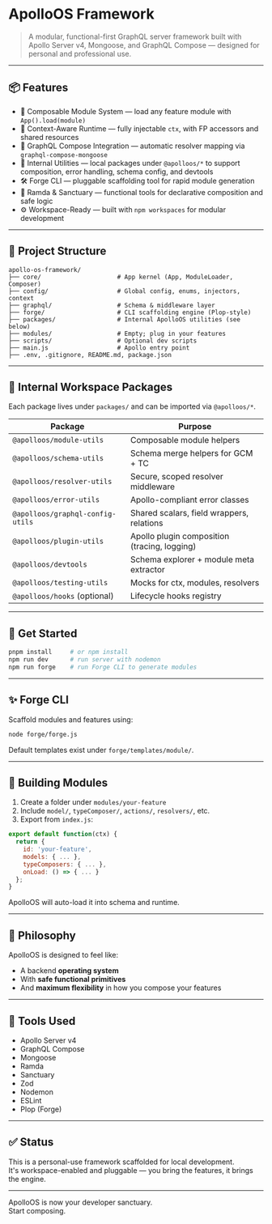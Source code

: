 # ApolloOS Framework

> A modular, functional-first GraphQL server framework built with Apollo Server v4, Mongoose, and GraphQL Compose — designed for personal and professional use.

---

## 📦 Features

- 🔌 Composable Module System — load any feature module with `App().load(module)`
- 🧠 Context-Aware Runtime — fully injectable `ctx`, with FP accessors and shared resources
- 🔧 GraphQL Compose Integration — automatic resolver mapping via `graphql-compose-mongoose`
- 🧰 Internal Utilities — local packages under `@apolloos/*` to support composition, error handling, schema config, and devtools
- 🛠️ Forge CLI — pluggable scaffolding tool for rapid module generation
- 🧪 Ramda & Sanctuary — functional tools for declarative composition and safe logic
- ⚙️ Workspace-Ready — built with `npm workspaces` for modular development

---

## 📁 Project Structure

```
apollo-os-framework/
├── core/                     # App kernel (App, ModuleLoader, Composer)
├── config/                   # Global config, enums, injectors, context
├── graphql/                  # Schema & middleware layer
├── forge/                    # CLI scaffolding engine (Plop-style)
├── packages/                 # Internal ApolloOS utilities (see below)
├── modules/                  # Empty; plug in your features
├── scripts/                  # Optional dev scripts
├── main.js                   # Apollo entry point
├── .env, .gitignore, README.md, package.json
```

---

## 🔢 Internal Workspace Packages

Each package lives under `packages/` and can be imported via `@apolloos/*`.

| Package                          | Purpose                                      |
| -------------------------------- | -------------------------------------------- |
| `@apolloos/module-utils`         | Composable module helpers                    |
| `@apolloos/schema-utils`         | Schema merge helpers for GCM + TC            |
| `@apolloos/resolver-utils`       | Secure, scoped resolver middleware           |
| `@apolloos/error-utils`          | Apollo-compliant error classes               |
| `@apolloos/graphql-config-utils` | Shared scalars, field wrappers, relations    |
| `@apolloos/plugin-utils`         | Apollo plugin composition (tracing, logging) |
| `@apolloos/devtools`             | Schema explorer + module meta extractor      |
| `@apolloos/testing-utils`        | Mocks for ctx, modules, resolvers            |
| `@apolloos/hooks` (optional)     | Lifecycle hooks registry                     |

---

## 🚀 Get Started

```bash
pnpm install     # or npm install
npm run dev      # run server with nodemon
npm run forge    # run Forge CLI to generate modules
```

---

## ✨ Forge CLI

Scaffold modules and features using:

```bash
node forge/forge.js
```

Default templates exist under `forge/templates/module/`.

---

## 🧩 Building Modules

1. Create a folder under `modules/your-feature`
2. Include `model/`, `typeComposer/`, `actions/`, `resolvers/`, etc.
3. Export from `index.js`:

```js
export default function(ctx) {
  return {
    id: 'your-feature',
    models: { ... },
    typeComposers: { ... },
    onLoad: () => { ... }
  };
}
```

ApolloOS will auto-load it into schema and runtime.

---

## 🧠 Philosophy

ApolloOS is designed to feel like:

- A backend **operating system**
- With **safe functional primitives**
- And **maximum flexibility** in how you compose your features

---

## 🧰 Tools Used

- Apollo Server v4
- GraphQL Compose
- Mongoose
- Ramda
- Sanctuary
- Zod
- Nodemon
- ESLint
- Plop (Forge)

---

## ✅ Status

This is a personal-use framework scaffolded for local development.  
It's workspace-enabled and pluggable — you bring the features, it brings the engine.

---

ApolloOS is now your developer sanctuary.  
Start composing.
